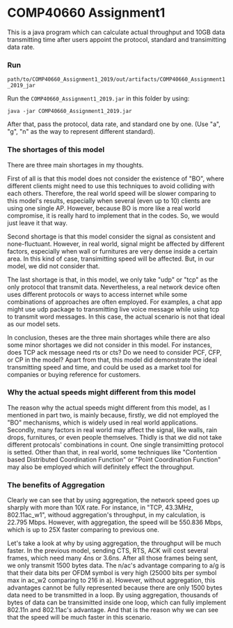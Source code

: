 # COMP40660 Assignment1

This is a java program which can calculate actual throughput and 10GB data transmitting time after users appoint the protocol, standard and transimitting data rate.

### Run

 `path/to/COMP40660_Assignment1_2019/out/artifacts/COMP40660_Assignment1_2019_jar`

Run the `COMP40660_Assignment1_2019.jar` in this folder by using:

 `java -jar COMP40660_Assignment1_2019.jar`

After that, pass the protocol, data rate, and standard one by one. (Use "a", "g", "n" as the way to represent different standard).

### The shortages of this model

There are three main shortages in my thoughts.

First of all is that this model does not consider the existence of "BO", where different clients might need to use this techniques to avoid colliding with each others. Therefore, the real world speed will be slower comparing to this model's results, especially when several (even up to 10) clients are using one single AP. However, because BO is more like a real world compromise, it is really hard to implement that in the codes. So, we would just leave it that way.

Second shortage is that this model consider the signal as consistent and none-fluctuant. However, in real world, signal might be affected by different factors, especially when wall or furnitures are very dense inside a certain area. In this kind of case, transimitting speed will be affected. But, in our model, we did not consider that.

The last shortage is that, in this model, we only take "udp" or "tcp" as the only protocol that transmit data. Nevertheless, a real network device often uses different protocols or ways to access internet while some combinations of approaches are often employed. For examples, a chat app might use udp package to transmitting live voice message while using tcp to transmit word messages. In this case, the actual scenario is not that ideal as our model sets.

In conclusion, theses are the three main shortages while there are also some minor shortages we did not consider in this model. For instances, does TCP ack message need rts or cts? Do we need to consider PCF, CFP, or CP in the model? Apart from that, this model did demonstrate the ideal transmitting speed and time, and could be used as a market tool for companies or buying reference for customers.

### Why the actual speeds might different from this model

The reason why the actual speeds might different from this model, as I mentioned in part two, is mainly because,  firstly, we did not employed the "BO" mechanisms, which is widely used in real world applications. Secondly, many factors in real world may affect the signal, like walls, rain drops, furnitures, or even people themselves. Thidly is that we did not take different protocals' combinations in count. One single transimitting protocol is setted. Other than that, in real world, some techniques like "Contention based Distributed Coordination Function" or "Point Coordination Function" may also be employed which will definitely effect the throughput.

### The benefits of Aggregation

Clearly we can see that by using aggregation, the network speed goes up sharply with more than 10X rate. For instance, in "TCP, 43.3MHz, 802.11ac_w1", withoud aggregation's throughput, in my calculation, is 22.795 Mbps. However, with aggregation, the speed will be 550.836 Mbps, which is up to 25X faster comparing to previous one. 

Let's take a look at why by using aggregation, the throughput will be much faster. In the previous model, sending CTS, RTS, ACK will cost several frames, which need many 4ns or 3.6ns. After all those frames being sent, we only transmit 1500 bytes data. The n/ac's advantage comparing to a/g is that their data bits per OFDM symbol is very high (25000 bits per symbol max in ac_w2 comparing to 216 in a). However, without aggregation, this advantages cannot be fully represented because there are only 1500 bytes data need to be transmitted in a loop. By using aggregation, thousands of bytes of data can be transimitted inside one loop, which can fully implement 802.11n and 802.11ac's advantage. And that is the reason why we can see that the speed will be much faster in this scenario.